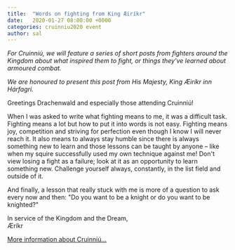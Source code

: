 ```yaml
---
title:  "Words on fighting from King Æiríkr"
date:   2020-01-27 08:00:00 +0000
categories: cruinniu2020 event
author: sal
---
```

_For Cruinniú, we will feature a series of short posts from fighters around the Kingdom about what inspired them to fight, or things they've learned about armoured combat._

_We are honoured to present this post from His Majesty, King Æiríkr inn Hárfagri._

Greetings Drachenwald and especially those attending Cruinniú!

When I was asked to write what fighting means to me, it was a difficult task. Fighting means a lot but how to put it into words is not easy. Fighting means joy, competition and striving for perfection even though I know I will never reach it. It also means to always stay humble since there is always something new to learn and those lessons can be taught by anyone – like when my squire successfully used my own technique against me! Don't view losing a fight as a failure; look at it as an opportunity to learn something new. Challenge yourself always, constantly, in the list field and outside of it.

And finally, a lesson that really stuck with me is more of a question to ask every now and then: "Do you want to be a knight or do you want to be knighted?"

In service of the Kingdom and the Dream,  
Æríkr

[More information about Cruinniú...](/events/2020/cruinniu/)
